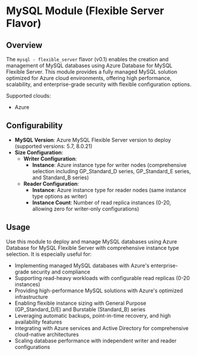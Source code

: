 # MySQL Module (Flexible Server Flavor)

## Overview

The `mysql - flexible_server` flavor (v0.1) enables the creation and management of MySQL databases using Azure Database for MySQL Flexible Server. This module provides a fully managed MySQL solution optimized for Azure cloud environments, offering high performance, scalability, and enterprise-grade security with flexible configuration options.

Supported clouds:
- Azure

## Configurability

- **MySQL Version**: Azure MySQL Flexible Server version to deploy (supported versions: 5.7, 8.0.21)
- **Size Configuration**:
  - **Writer Configuration**:
    - **Instance**: Azure instance type for writer nodes (comprehensive selection including GP_Standard_D series, GP_Standard_E series, and Standard_B series)
  - **Reader Configuration**:
    - **Instance**: Azure instance type for reader nodes (same instance type options as writer)
    - **Instance Count**: Number of read replica instances (0-20, allowing zero for writer-only configurations)

## Usage

Use this module to deploy and manage MySQL databases using Azure Database for MySQL Flexible Server with comprehensive instance type selection. It is especially useful for:

- Implementing managed MySQL databases with Azure's enterprise-grade security and compliance
- Supporting read-heavy workloads with configurable read replicas (0-20 instances)
- Providing high-performance MySQL solutions with Azure's optimized infrastructure
- Enabling flexible instance sizing with General Purpose (GP_Standard_D/E) and Burstable (Standard_B) series
- Leveraging automatic backups, point-in-time recovery, and high availability features
- Integrating with Azure services and Active Directory for comprehensive cloud-native architectures
- Scaling database performance with independent writer and reader configurations
